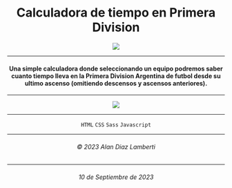 <h1 align="center">
  Calculadora de tiempo en Primera Division
</h1>

<p align="center">
  <a href="https://diaz-lamberti.github.io/Calculadora-de-tiempo-en-Primera-Division/">
    <img src="https://res.cloudinary.com/dvrkhos9z/image/upload/v1694367472/logo-lpf_jj2kuq.png">
  </a>
</p>

------------

<h4 align="center">
  Una simple calculadora donde seleccionando un equipo podremos saber cuanto tiempo lleva en la Primera Division Argentina de futbol desde su ultimo ascenso (omitiendo descensos y ascensos anteriores).
</h4>

------------

<p align="center">
  <img src="https://res.cloudinary.com/dvrkhos9z/image/upload/v1694368057/Untitled_enpfau.jpg">
</p>

------------

<p align="center">
  <code>HTML</code>
  <code>CSS</code>
  <code>Sass</code>
  <code>Javascript</code>
</p>

------------
<h6 align="center">
 &copy; 2023 Alan Diaz Lamberti
</h6>

------------

<h6 align="center">
  10 de Septiembre de 2023
</h6>
